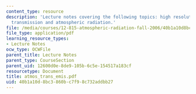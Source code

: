 ```yaml
---
content_type: resource
description: 'Lecture notes covering the following topics: high resolution atmospheric
  transmission and atmospheric radiation.'
file: /media/courses/12-815-atmospheric-radiation-fall-2006/40b1a10d8bc3860bc7f98c732addbb27_atmos_trans_emis.pdf
file_type: application/pdf
learning_resource_types:
- Lecture Notes
ocw_type: OCWFile
parent_title: Lecture Notes
parent_type: CourseSection
parent_uid: 12600d0e-8de9-105b-6c5e-154517a183cf
resourcetype: Document
title: atmos_trans_emis.pdf
uid: 40b1a10d-8bc3-860b-c7f9-8c732addbb27
---
```

